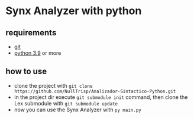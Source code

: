 # Synx Analyzer with python

## requirements

- [git](https://git-scm.com/downloads)
- [python 3.9](https://www.python.org/downloads/) or more

## how to use

- clone the project with `git clone https://github.com/NullTrisp/Analizador-Sintactico-Python.git`
- in the project dir execute `git submodule init` command, then clone the Lex submodule with `git submodule update`
- now you can use the Synx Analyzer with `py main.py`

